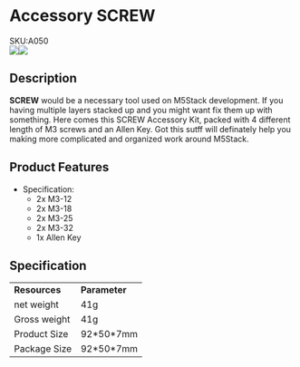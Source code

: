 
# Accessory SCREW

<div class="badge badge-pill badge-primary product_sku_tag">SKU:A050</div>

<div class="product_pic"><img src="assets/img/product_pics/accessory/screw/screw_p1.webp"><img src="assets/img/product_pics/accessory/screw/screw_p2.webp"></div>

## Description

**SCREW** would be a necessary tool used on M5Stack development. If you having multiple layers stacked up and you might want fix them up with something. Here comes this SCREW Accessory Kit, packed with 4 different length of M3 screws and an Allen Key. Got this sutff will definately help you making more complicated and organized work around M5Stack.

##  Product Features

-  Specification:
      - 2x M3-12
      - 2x M3-18
      - 2x M3-25
      - 2x M3-32
      - 1x Allen Key


## Specification

<table>
   <tr style="font-weight:bold">
      <td>Resources</td>
      <td>Parameter</td>
   </tr>
   <tr>
      <td>net weight</td>
      <td>41g</td>
   </tr>
   <tr>
      <td>Gross weight</td>
      <td>41g</td>
   </tr>
   <tr>
      <td>Product Size</td>
      <td>92*50*7mm</td>
   </tr>
   <tr>
      <td>Package Size</td>
      <td>92*50*7mm</td>
   </tr>
 </table>

<script>

   var purchase_link = 'https://m5stack.com/collections/m5-accessory/products/8-pcs-m3-12-18-25-32-screw-with-allen-key';

   anchor_search(purchase_link);
   scrollFunc();

</script>